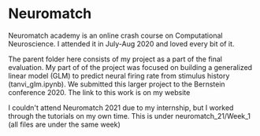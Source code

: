 # Neuromatch
Neuromatch academy is an online crash course on Computational Neuroscience. I attended it in July-Aug 2020 and loved every bit of it. 

The parent folder here consists of my project as a part of the final evaluation. My part of of the project was focused on building a generalized linear model (GLM) to predict neural firing rate from stimulus history (tanvi_glm.ipynb). We submitted this larger project to the Bernstein conference 2020. The link to this work is on my website

I couldn't attend Neuromatch 2021 due to my internship, but I worked through the tutorials on my own time. This is under neuromatch_21/Week_1 (all files are under the same week)
